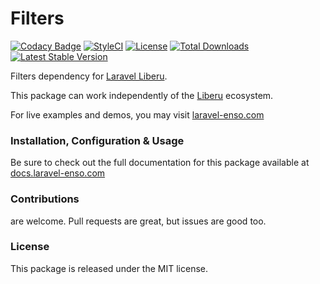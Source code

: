 # Filters

[![Codacy Badge](https://app.codacy.com/project/badge/Grade/43caf05db3464c6ab3962a43c6036100)](https://www.codacy.com/gh/laravel-enso/filters?utm_source=github.com&amp;utm_medium=referral&amp;utm_content=laravel-enso/filters&amp;utm_campaign=Badge_Grade)
[![StyleCI](https://github.styleci.io/repos/85466970/shield?branch=master)](https://github.styleci.io/repos/85466970)
[![License](https://poser.pugx.org/laravel-enso/filters/license)](https://packagist.org/packages/laravel-enso/filters)
[![Total Downloads](https://poser.pugx.org/laravel-enso/filters/downloads)](https://packagist.org/packages/laravel-enso/filters)
[![Latest Stable Version](https://poser.pugx.org/laravel-enso/filters/version)](https://packagist.org/packages/laravel-enso/filters)

Filters dependency for [Laravel Liberu](https://github.com/laravel-enso/Liberu).

This package can work independently of the [Liberu](https://github.com/laravel-enso/Liberu) ecosystem.

For live examples and demos, you may visit [laravel-enso.com](https://www.laravel-enso.com)

### Installation, Configuration & Usage

Be sure to check out the full documentation for this package available at [docs.laravel-enso.com](https://docs.laravel-enso.com/backend/filters.html)

### Contributions

are welcome. Pull requests are great, but issues are good too.

### License

This package is released under the MIT license.
